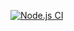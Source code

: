 [![Node.js CI](https://github.com/Mandisa2526/greetings/actions/workflows/node.js.yml/badge.svg)](https://github.com/Mandisa2526/greetings/actions/workflows/node.js.yml)
